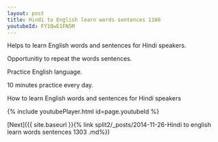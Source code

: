 ```yaml
---
layout: post
title: Hindi to English learn words sentences 1166 
youtubeId: FY1QwE1FN5M
---
```

 
 
Helps to learn English words and sentences for Hindi speakers.

Opportunitiy to repeat the words sentences. 

Practice English language. 
 
10 minutes practice every day. 
 
How to learn English words and sentences for Hindi speakers 
 
{% include youtubePlayer.html id=page.youtubeId %}
 
 
[Next]({{ site.baseurl }}{% link  split2/_posts/2014-11-26-Hindi to english learn words sentences 1303 .md%})
 
